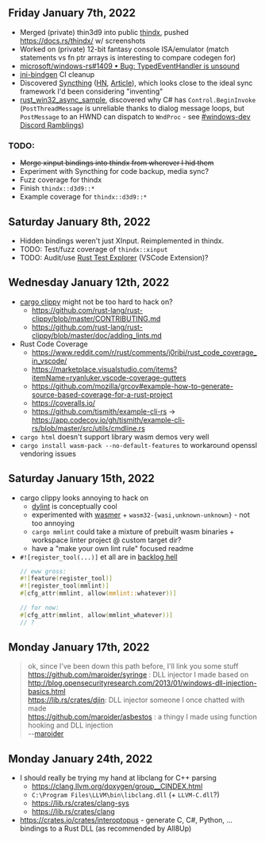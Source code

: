 ## Friday January 7th, 2022
*   Merged (private) thin3d9 into public [thindx](https://github.com/MaulingMonkey/thindx), pushed <https://docs.rs/thindx/> w/ screenshots
*   Worked on (private) 12-bit fantasy console ISA/emulator (match statements vs fn ptr arrays is interesting to compare codegen for)
*   [microsoft/windows-rs#1409 • Bug: TypedEventHandler is unsound](https://github.com/microsoft/windows-rs/issues/1409)
*   [jni-bindgen](https://github.com/MaulingMonkey/jni-bindgen) CI cleanup
*   Discovered [Syncthing](https://syncthing.net/) \([HN](https://news.ycombinator.com/item?id=29837696), [Article](https://tonsky.me/blog/syncthing/)\),
    which looks close to the ideal sync framework I'd been considering "inventing"
*   [rust_win32_async_sample](https://github.com/MaulingMonkey/rust_win32_async_sample/blob/master/src/main.rs), discovered why C# has `Control.BeginInvoke`
    \(`PostThreadMessage`  is unreliable thanks to dialog message loops, but `PostMessage` to an HWND can dispatch to `WndProc` - see [#windows-dev Discord Ramblings](https://discord.com/channels/273534239310479360/583054410670669833/928069858682355733)\)

### TODO:
*   ~~Merge xinput bindings into thindx from wherever I hid them~~
*   Experiment with Syncthing for code backup, media sync?
*   Fuzz coverage for thindx
*   Finish `thindx::d3d9::*`
*   Example coverage for `thindx::d3d9::*`



## Saturday January 8th, 2022
*   Hidden bindings weren't just XInput.  Reimplemented in thindx.
*   TODO: Test/fuzz coverage of `thindx::xinput`
*   TODO: Audit/use [Rust Test Explorer](https://marketplace.visualstudio.com/items?itemName=swellaby.vscode-rust-test-adapter&ssr=false#overview) (VSCode Extension)?



## Wednesday January 12th, 2022
*   [cargo clippy](https://github.com/rust-lang/rust-clippy) might not be too hard to hack on?
    *   <https://github.com/rust-lang/rust-clippy/blob/master/CONTRIBUTING.md>
    *   <https://github.com/rust-lang/rust-clippy/blob/master/doc/adding_lints.md>
*   Rust Code Coverage
    *   <https://www.reddit.com/r/rust/comments/j0ribi/rust_code_coverage_in_vscode/>
    *   <https://marketplace.visualstudio.com/items?itemName=ryanluker.vscode-coverage-gutters>
    *   <https://github.com/mozilla/grcov#example-how-to-generate-source-based-coverage-for-a-rust-project>
    *   <https://coveralls.io/>
    *   <https://github.com/tismith/example-cli-rs> -> <https://app.codecov.io/gh/tismith/example-cli-rs/blob/master/src/utils/cmdline.rs>
*   `cargo html` doesn't support library wasm demos very well
*   `cargo install wasm-pack --no-default-features` to workaround openssl vendoring issues



## Saturday January 15th, 2022
*   cargo clippy looks annoying to hack on
    *   [dylint](https://lib.rs/crates/dylint) is conceptually cool
    *   experimented with [wasmer](https://docs.rs/wasmer/2.0.0/wasmer/) + `wasm32-{wasi,unknown-unknown}` - not too annoying
    *   `cargo mmlint` could take a mixture of prebuilt wasm binaries + workspace linter project @ custom target dir?
    *   have a "make your own lint rule" focused readme
*   `#![register_tool(...)]` et all are in [backlog hell](https://github.com/rust-lang/rust/issues/66079)
    ```rust
    // eww gross:
    #![feature(register_tool)]
    #![register_tool(mmlint)]
    #[cfg_attr(mmlint, allow(mmlint::whatever))]
    
    // for now:
    #[cfg_attr(mmlint, allow(mmlint_whatever))]
    // ?
    ```



## Monday January 17th, 2022

> ok, since I've been down this path before, I'll link you some stuff <br>
> https://github.com/maroider/syringe : DLL injector I made based on http://blog.opensecurityresearch.com/2013/01/windows-dll-injection-basics.html <br>
> https://lib.rs/crates/djin: DLL injector someone I once chatted with made <br>
> https://github.com/maroider/asbestos :  a thingy I made using function hooking and DLL injection <br>
> --[maroider](https://discord.com/channels/273534239310479360/583054410670669833/932415966518853712) <br>

## Monday January 24th, 2022

*   I should really be trying my hand at libclang for C++ parsing
    *   <https://clang.llvm.org/doxygen/group__CINDEX.html>
    *   `C:\Program Files\LLVM\bin\libclang.dll` (+ `LLVM-C.dll`?)
    *   <https://lib.rs/crates/clang-sys>
    *   <https://lib.rs/crates/clang>
*   <https://crates.io/crates/interoptopus> - generate C, C#, Python, ... bindings to a Rust DLL (as recommended by All8Up)
